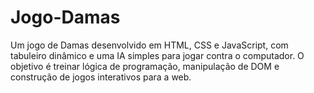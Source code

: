 # Jogo-Damas
Um jogo de Damas desenvolvido em HTML, CSS e JavaScript, com tabuleiro dinâmico e uma IA simples para jogar contra o computador.  O objetivo é treinar lógica de programação, manipulação de DOM e construção de jogos interativos para a web.
